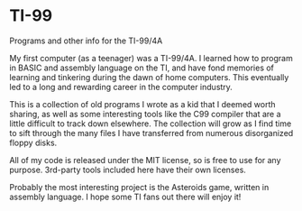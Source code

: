 # TI-99
Programs and other info for the TI-99/4A

My first computer (as a teenager) was a TI-99/4A.  I learned how
to program in BASIC and assembly language on the TI, and have fond
memories of learning and tinkering during the dawn of home computers.
This eventually led to a long and rewarding career in the computer
industry.

This is a collection of old programs I wrote as a kid that I deemed
worth sharing, as well as some interesting tools like the C99 compiler
that are a little difficult to track down elsewhere.  The collection
will grow as I find time to sift through
the many files I have transferred from numerous disorganized floppy
disks.

All of my code is released under the MIT license, so is free to use
for any purpose.  3rd-party tools included here have their own licenses.

Probably the most interesting project is the Asteroids game, written
in assembly language.  I hope some TI fans out there will enjoy it!
